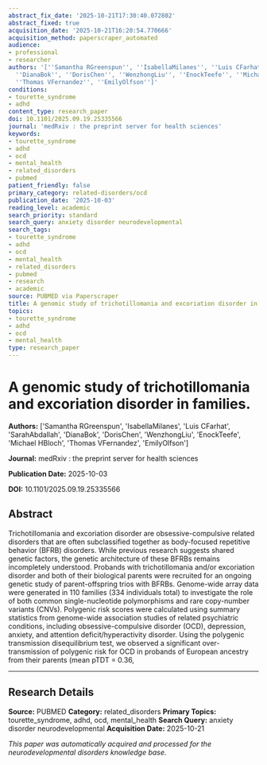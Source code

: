 ```yaml
---
abstract_fix_date: '2025-10-21T17:30:40.072802'
abstract_fixed: true
acquisition_date: '2025-10-21T16:20:54.770666'
acquisition_method: paperscraper_automated
audience:
- professional
- researcher
authors: '[''Samantha RGreenspun'', ''IsabellaMilanes'', ''Luis CFarhat'', ''SarahAbdallah'',
  ''DianaBok'', ''DorisChen'', ''WenzhongLiu'', ''EnockTeefe'', ''Michael HBloch'',
  ''Thomas VFernandez'', ''EmilyOlfson'']'
conditions:
- tourette_syndrome
- adhd
content_type: research_paper
doi: 10.1101/2025.09.19.25335566
journal: 'medRxiv : the preprint server for health sciences'
keywords:
- tourette_syndrome
- adhd
- ocd
- mental_health
- related_disorders
- pubmed
patient_friendly: false
primary_category: related-disorders/ocd
publication_date: '2025-10-03'
reading_level: academic
search_priority: standard
search_query: anxiety disorder neurodevelopmental
search_tags:
- tourette_syndrome
- adhd
- ocd
- mental_health
- related_disorders
- pubmed
- research
- academic
source: PUBMED via Paperscraper
title: A genomic study of trichotillomania and excoriation disorder in families.
topics:
- tourette_syndrome
- adhd
- ocd
- mental_health
type: research_paper
---
```


# A genomic study of trichotillomania and excoriation disorder in families.

**Authors:** ['Samantha RGreenspun', 'IsabellaMilanes', 'Luis CFarhat', 'SarahAbdallah', 'DianaBok', 'DorisChen', 'WenzhongLiu', 'EnockTeefe', 'Michael HBloch', 'Thomas VFernandez', 'EmilyOlfson']

**Journal:** medRxiv : the preprint server for health sciences

**Publication Date:** 2025-10-03

**DOI:** 10.1101/2025.09.19.25335566

## Abstract

Trichotillomania and excoriation disorder are obsessive-compulsive related disorders that are often subclassified together as body-focused repetitive behavior (BFRB) disorders. While previous research suggests shared genetic factors, the genetic architecture of these BFRBs remains incompletely understood. Probands with trichotillomania and/or excoriation disorder and both of their biological parents were recruited for an ongoing genetic study of parent-offspring trios with BFRBs. Genome-wide array data were generated in 110 families (334 individuals total) to investigate the role of both common single-nucleotide polymorphisms and rare copy-number variants (CNVs). Polygenic risk scores were calculated using summary statistics from genome-wide association studies of related psychiatric conditions, including obsessive-compulsive disorder (OCD), depression, anxiety, and attention deficit/hyperactivity disorder. Using the polygenic transmission disequilibrium test, we observed a significant over-transmission of polygenic risk for OCD in probands of European ancestry from their parents (mean pTDT = 0.36, 

---

## Research Details

**Source:** PUBMED
**Category:** related_disorders
**Primary Topics:** tourette_syndrome, adhd, ocd, mental_health
**Search Query:** anxiety disorder neurodevelopmental
**Acquisition Date:** 2025-10-21

*This paper was automatically acquired and processed for the neurodevelopmental disorders knowledge base.*
